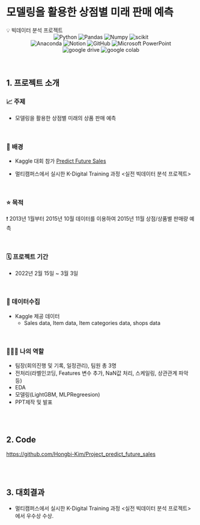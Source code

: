 # 모델링을 활용한 상점별 미래 판매 예측

<aside middle>
💡 빅데이터 분석 프로젝트

<div align=center>
<img alt="Python" src ="https://img.shields.io/badge/Python-3776AB.svg?&style=for-the-badge&logo=Python&logoColor=white"/>
<img alt="Pandas" src ="https://img.shields.io/badge/pandas-%23150458.svg?style=for-the-badge&logo=pandas&logoColor=white"/>
<img alt="Numpy" src ="https://img.shields.io/badge/Numpy-%23013243.svg?&style=for-the-badge&logo=Numpy&logoColor=white"/>
<img alt="scikit" src ="https://img.shields.io/badge/scikit--learn-%23F7931E.svg?style=for-the-badge&logo=scikit-learn&logoColor=white"/>
<br>
<img alt="Anaconda" src ="https://img.shields.io/badge/Anaconda-%2344A833.svg?style=for-the-badge&logo=anaconda&logoColor=white"/>
<img alt="Notion" src ="https://img.shields.io/badge/Notion-000000.svg?&style=for-the-badge&logo=notion&logoColor=white"/>
<img alt="GitHub" src ="https://img.shields.io/badge/Github-%23181717.svg?&style=for-the-badge&logo=GitHub&logoColor=white"/>
<img alt="Microsoft PowerPoint" src ="https://img.shields.io/badge/Microsoft%20PowerPoint-%23B7472A.svg?&style=for-the-badge&logo=Microsoft PowerPoint&logoColor=white"/>
<br>  
<img alt="google drive" src ="https://img.shields.io/badge/Googlecolab%20Drive-%234285F4.svg?&style=for-the-badge&logo=Googlecolab&logoColor=white"/> 
<img alt="google colab" src ="https://img.shields.io/badge/google%20colab-%23F9AB00.svg?&style=for-the-badge&logo=googledrive&logoColor=white"/>
<br>
</div>
<br/>
<br/>
  
# 1. 프로젝트 소개

### 📈 주제

- 모델링을 활용한 상점별 미래의 상품 판매 예측

<br>

### 💭 **배경**

- Kaggle 대회 참가 [Predict Future Sales](https://www.kaggle.com/c/competitive-data-science-predict-future-sales)

- 멀티캠퍼스에서 실시한 K-Digital Training 과정 <실전 빅데이터 분석 프로젝트>

<br>

### ⭐ **목적**

❗ 2013년 1월부터 2015년 10월 데이터를 이용하여 2015년 11월 상점/상품별 판매량 예측

<br>

### 🗓️ **프로젝트 기간**

- 2022년 2월 15일 ~ 3월 3일

<br>

### 💽 데이터수집

- Kaggle 제공 데이터
  - Sales data, Item data, Item categories data, shops data

<br>

### 👩🏻‍💻 나의 역할

- 팀장(회의진행 및 기록, 일정관리), 팀원 총 3명
- 전처리(라벨인코딩, Features 변수 추가, NaN값 처리, 스케일링, 상관관계 파악 등)
- EDA
- 모델링(LightGBM, MLPRegreesion)
- PPT제작 및 발표

<br><br>

# 2. Code

https://github.com/Hongbi-Kim/Project_predict_future_sales

<br>

<br>

# 3. 대회결과

- 멀티캠퍼스에서 실시한 K-Digital Training 과정 <실전 빅데이터 분석 프로젝트>에서 우수상 수상.
